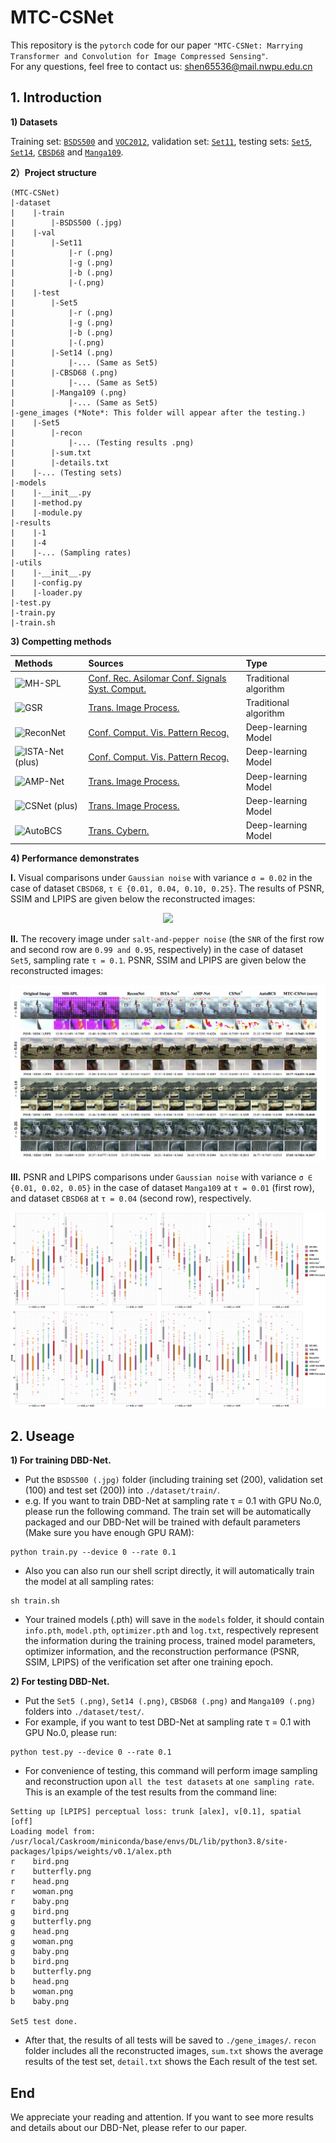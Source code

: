 # MTC-CSNet
This repository is the `pytorch` code for our paper `"MTC-CSNet: Marrying Transformer and Convolution for Image Compressed Sensing"`.  
For any questions, feel free to contact us: shen65536@mail.nwpu.edu.cn  
## 1. Introduction ##
**1) Datasets**  

Training set: [`BSDS500`](https://www2.eecs.berkeley.edu/Research/Projects/CS/vision/grouping/resources.html) and [`VOC2012`](http://host.robots.ox.ac.uk/pascal/VOC/voc2012/), validation set: [`Set11`](https://github.com/KuldeepKulkarni/ReconNet), testing sets: [`Set5`](http://people.rennes.inria.fr/Aline.Roumy/results/SR_BMVC12.html), [`Set14`](https://huggingface.co/datasets/eugenesiow/Set14), [`CBSD68`](https://www2.eecs.berkeley.edu/Research/Projects/CS/vision/bsds/) and [`Manga109`](http://www.manga109.org/en/).  

**2）Project structure**
```
(MTC-CSNet)
|-dataset
|    |-train  
|        |-BSDS500 (.jpg)  
|    |-val  
|        |-Set11  
|            |-r (.png)  
|            |-g (.png)  
|            |-b (.png) 
|            |-(.png)  
|    |-test  
|        |-Set5  
|            |-r (.png)  
|            |-g (.png)  
|            |-b (.png) 
|            |-(.png)  
|        |-Set14 (.png)  
|            |-... (Same as Set5)  
|        |-CBSD68 (.png)  
|            |-... (Same as Set5)  
|        |-Manga109 (.png)  
|            |-... (Same as Set5)  
|-gene_images (*Note*: This folder will appear after the testing.)
|    |-Set5
|        |-recon
|            |-... (Testing results .png)
|        |-sum.txt
|        |-details.txt
|    |-... (Testing sets)
|-models
|    |-__init__.py  
|    |-method.py  
|    |-module.py  
|-results  
|    |-1  
|    |-4  
|    |-... (Sampling rates)
|-utils 
|    |-__init__.py  
|    |-config.py  
|    |-loader.py  
|-test.py  
|-train.py
|-train.sh
```

**3) Competting methods**  

|Methods|Sources|Type|
|:----|:----|:----|
| ![MH-SPL](https://latex.codecogs.com/svg.image?\textbf{MH-SPL}) | [Conf. Rec. Asilomar Conf. Signals Syst. Comput.](https://ieeexplore.ieee.org/document/6190204) | Traditional algorithm |
| ![GSR](https://latex.codecogs.com/svg.image?\textbf{GSR}) | [Trans. Image Process.](https://ieeexplore.ieee.org/document/6814320) | Traditional algorithm |
| ![ReconNet](https://latex.codecogs.com/svg.image?\textbf{ReconNet})| [Conf. Comput. Vis. Pattern Recog.](https://ieeexplore.ieee.org/document/7780424/) | Deep-learning Model |
| ![ISTA-Net (plus)](https://latex.codecogs.com/svg.image?\textbf{ISTA-Net}^{&plus;}) | [Conf. Comput. Vis. Pattern Recog.](https://ieeexplore.ieee.org/document/8578294) | Deep-learning Model |
| ![AMP-Net](https://latex.codecogs.com/svg.image?\textbf{AMP-Net}) | [Trans. Image Process.](https://ieeexplore.ieee.org/document/9298950) | Deep-learning Model |
| ![CSNet (plus)](https://latex.codecogs.com/svg.image?\textbf{CSNet}^{&plus;}) | [Trans. Image Process.](https://ieeexplore.ieee.org/document/8765626/) | Deep-learning Model |
| ![AutoBCS](https://latex.codecogs.com/svg.image?\textbf{AutoBCS}) | [Trans. Cybern.](https://ieeexplore.ieee.org/document/9632453) | Deep-learning Model |

**4) Performance demonstrates**  

**I.** Visual comparisons under `Gaussian noise` with variance `σ = 0.02` in the case of dataset `CBSD68`, `τ ∈ {0.01, 0.04, 0.10, 0.25}`. The results of PSNR, SSIM and LPIPS are given below the reconstructed images:  

<div align=center><img src="https://github.com/EchoSPLab/DBD-Net/blob/master/demo_images/SP.png"/></div>  

**II.** The recovery image under `salt-and-pepper noise` (the `SNR` of the first row and second row are `0.99 and 0.95`, respectively) in the case of dataset `Set5`, sampling rate `τ = 0.1`. PSNR, SSIM and LPIPS are given below the reconstructed images:  

<div align=center><img src="https://github.com/EchoSPLab/DBD-Net/blob/master/demo_images/GA.png"/></div>  

**III.** PSNR and LPIPS comparisons under `Gaussian noise` with variance `σ ∈ {0.01, 0.02, 0.05}` in the case of dataset `Manga109` at `τ = 0.01` (first row), and dataset `CBSD68` at `τ = 0.04` (second row), respectively.

<div align=center><img src="https://github.com/EchoSPLab/DBD-Net/blob/master/demo_images/boxes.png"/></div>  

## 2. Useage ##  
**1) For training DBD-Net.**  

* Put the `BSDS500 (.jpg)` folder (including training set (200), validation set (100) and test set (200)) into `./dataset/train/`.  
* e.g. If you want to train DBD-Net at sampling rate τ = 0.1 with GPU No.0, please run the following command. The train set will be automatically packaged and our DBD-Net will be trained with default parameters (Make sure you have enough GPU RAM):  
```
python train.py --device 0 --rate 0.1
```
* Also you can also run our shell script directly, it will automatically train the model at all sampling rates:  
```
sh train.sh
```
* Your trained models (.pth) will save in the `models` folder, it should contain `info.pth`, `model.pth`, `optimizer.pth` and `log.txt`, respectively represent the information during the training process, trained model parameters, optimizer information, and the reconstruction performance (PSNR, SSIM, LPIPS) of the verification set after one training epoch.  

**2) For testing DBD-Net.**  
* Put the `Set5 (.png)`, `Set14 (.png)`, `CBSD68 (.png)` and `Manga109 (.png)` folders into `./dataset/test/`.  
* For example, if you want to test DBD-Net at sampling rate τ = 0.1 with GPU No.0, please run:  
```
python test.py --device 0 --rate 0.1
```  
* For convenience of testing, this command will perform image sampling and reconstruction upon `all the test datasets` at `one sampling rate`. This is an example of the test results from the command line:  
```
Setting up [LPIPS] perceptual loss: trunk [alex], v[0.1], spatial [off]
Loading model from: /usr/local/Caskroom/miniconda/base/envs/DL/lib/python3.8/site-packages/lpips/weights/v0.1/alex.pth
r    bird.png
r    butterfly.png
r    head.png
r    woman.png
r    baby.png
g    bird.png
g    butterfly.png
g    head.png
g    woman.png
g    baby.png
b    bird.png
b    butterfly.png
b    head.png
b    woman.png
b    baby.png

Set5 test done.
```
* After that, the results of all tests will be saved to `./gene_images/`. `recon` folder includes all the reconstructed images, `sum.txt` shows the average results of the test set, `detail.txt` shows the Each result of the test set.  
## End ##  

We appreciate your reading and attention. If you want to see more results and details about our DBD-Net, please refer to our paper.  
